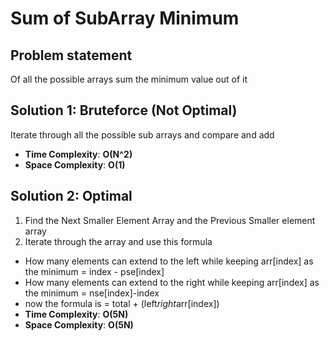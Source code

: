 # Sum of SubArray Minimum
## Problem statement 
Of all the possible arrays sum the minimum value out of it

## Solution 1: Bruteforce (Not Optimal)
Iterate through all the possible sub arrays and compare and add
- **Time Complexity**: **O(N^2)** 
- **Space Complexity**: **O(1)** 

## Solution 2: Optimal
1. Find the Next Smaller Element Array and the Previous Smaller element array
2. Iterate through the array and use this formula
  - How many elements can extend to the left while keeping arr[index] as the minimum = index - pse[index]
  - How many elements can extend to the right while keeping arr[index] as the minimum = nse[index]-index
  - now the formula is = total + (left*right*arr[index])
- **Time Complexity**: **O(5N)**
- **Space Complexity**: **O(5N)**
